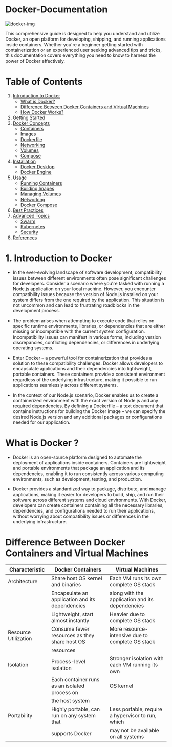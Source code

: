 # Docker-Documentation

![docker-img](https://github.com/douaeelh2/Docker-Documentation/assets/127549220/a78d7550-c788-492c-a0c8-817a3e87e1b0)

 This comprehensive guide is designed to help you understand and utilize Docker, an open platform for developing, shipping, and running applications inside containers. Whether you're a beginner getting started with containerization or an experienced user seeking advanced tips and tricks, this documentation covers everything you need to know to harness the power of Docker effectively.
 

# Table of Contents

1. [Introduction to Docker](#introduction-to-docker)
     - [What is Docker?](#what-is-docker?)
     - [Difference Between Docker Containers and Virtual Machines](#difference-between-docker-containers-and-virtual-machines)
     - [How Docker Works?](#how-docker-works)
2. [Getting Started](#getting-started)
3. [Docker Concepts](#docker-concepts)
    - [Containers](#containers)
    - [Images](#images)
    - [Dockerfile](#dockerfile)
    - [Networking](#networking)
    - [Volumes](#volumes)
    - [Compose](#compose)
4. [Installation](#installation)
    - [Docker Desktop](#docker-desktop)
    - [Docker Engine](#docker-engine)
5. [Usage](#usage)
    - [Running Containers](#running-containers)
    - [Building Images](#building-images)
    - [Managing Volumes](#managing-volumes)
    - [Networking](#networking-1)
    - [Docker Compose](#docker-compose)
6. [Best Practices](#best-practices)
7. [Advanced Topics](#advanced-topics)
    - [Swarm](#swarm)
    - [Kubernetes](#kubernetes)
    - [Security](#security)
8. [References](#references)



# 1. Introduction to Docker

  - In the ever-evolving landscape of software development, compatibility issues between different environments often pose significant challenges for developers. Consider a scenario where you're tasked with running a Node.js application on your local machine. However, you encounter compatibility issues because the version of Node.js installed on your system differs from the one required by the application. This situation is not uncommon and can lead to frustrating roadblocks in the development process.
    
  - The problem arises when attempting to execute code that relies on specific runtime environments, libraries, or dependencies that are either missing or incompatible with the current system configuration. Incompatibility issues can manifest in various forms, including version discrepancies, conflicting dependencies, or differences in underlying operating systems.
    
  - Enter Docker – a powerful tool for containerization that provides a solution to these compatibility challenges. Docker allows developers to encapsulate applications and their dependencies into lightweight, portable containers. These containers provide a consistent environment regardless of the underlying infrastructure, making it possible to run applications seamlessly across different systems.
    
  - In the context of our Node.js scenario, Docker enables us to create a containerized environment with the exact version of Node.js and any required dependencies. By defining a Dockerfile – a text document that contains instructions for building the Docker image – we can specify the desired Node.js version and any additional packages or configurations needed for our application.

  # What is Docker ?
  
  - Docker is an open-source platform designed to automate the deployment of applications inside containers. Containers are lightweight and portable environments that package an application and its dependencies, enabling it to run consistently across various computing environments, such as development, testing, and production.
  
  - Docker provides a standardized way to package, distribute, and manage applications, making it easier for developers to build, ship, and run their software across different systems and cloud environments. With Docker, developers can create containers containing all the necessary libraries, dependencies, and configurations needed to run their applications, without worrying about compatibility issues or differences in the underlying infrastructure.


  # Difference Between Docker Containers and Virtual Machines

  | Characteristic            | Docker Containers                                 | Virtual Machines                                  |
|---------------------------|---------------------------------------------------|---------------------------------------------------|
| Architecture              | Share host OS kernel and binaries                | Each VM runs its own complete OS stack            |
|                           | Encapsulate an application and its dependencies  | along with the application and its dependencies  |
|                           | Lightweight, start almost instantly              | Heavier due to complete OS stack                  |
| Resource Utilization      | Consume fewer resources as they share host OS    | More resource-intensive due to complete OS stack  |
|                           | resources                                         |                                                   |
| Isolation                 | Process-level isolation                           | Stronger isolation with each VM running its own  |
|                           | Each container runs as an isolated process on    | OS kernel                                         |
|                           | the host system                                  |                                                   |
| Portability               | Highly portable, can run on any system that      | Less portable, require a hypervisor to run, which|
|                           | supports Docker                                  | may not be available on all systems               |

  
